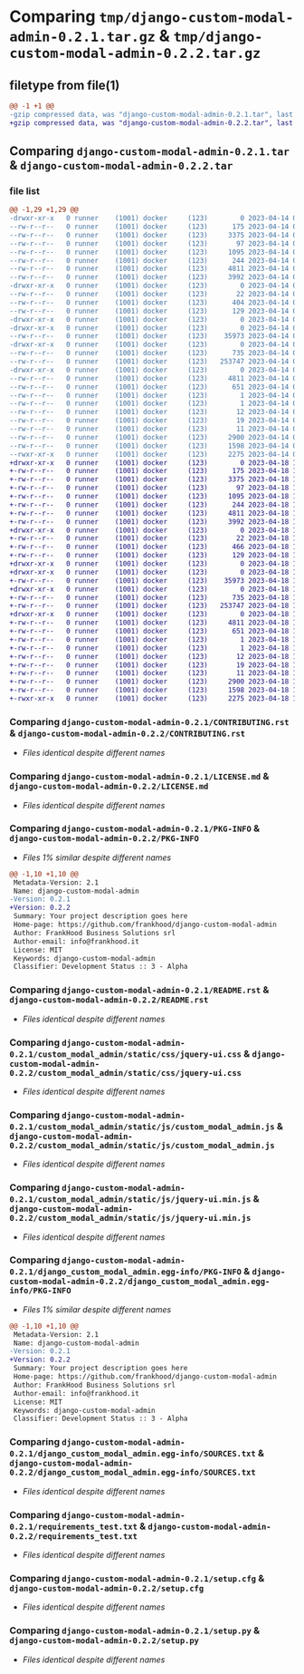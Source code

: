 # Comparing `tmp/django-custom-modal-admin-0.2.1.tar.gz` & `tmp/django-custom-modal-admin-0.2.2.tar.gz`

## filetype from file(1)

```diff
@@ -1 +1 @@
-gzip compressed data, was "django-custom-modal-admin-0.2.1.tar", last modified: Fri Apr 14 07:58:59 2023, max compression
+gzip compressed data, was "django-custom-modal-admin-0.2.2.tar", last modified: Tue Apr 18 14:06:00 2023, max compression
```

## Comparing `django-custom-modal-admin-0.2.1.tar` & `django-custom-modal-admin-0.2.2.tar`

### file list

```diff
@@ -1,29 +1,29 @@
-drwxr-xr-x   0 runner    (1001) docker     (123)        0 2023-04-14 07:58:59.725947 django-custom-modal-admin-0.2.1/
--rw-r--r--   0 runner    (1001) docker     (123)      175 2023-04-14 07:58:48.000000 django-custom-modal-admin-0.2.1/AUTHORS.rst
--rw-r--r--   0 runner    (1001) docker     (123)     3375 2023-04-14 07:58:48.000000 django-custom-modal-admin-0.2.1/CONTRIBUTING.rst
--rw-r--r--   0 runner    (1001) docker     (123)       97 2023-04-14 07:58:48.000000 django-custom-modal-admin-0.2.1/HISTORY.rst
--rw-r--r--   0 runner    (1001) docker     (123)     1095 2023-04-14 07:58:48.000000 django-custom-modal-admin-0.2.1/LICENSE.md
--rw-r--r--   0 runner    (1001) docker     (123)      244 2023-04-14 07:58:48.000000 django-custom-modal-admin-0.2.1/MANIFEST.in
--rw-r--r--   0 runner    (1001) docker     (123)     4811 2023-04-14 07:58:59.725947 django-custom-modal-admin-0.2.1/PKG-INFO
--rw-r--r--   0 runner    (1001) docker     (123)     3992 2023-04-14 07:58:48.000000 django-custom-modal-admin-0.2.1/README.rst
-drwxr-xr-x   0 runner    (1001) docker     (123)        0 2023-04-14 07:58:59.721947 django-custom-modal-admin-0.2.1/custom_modal_admin/
--rw-r--r--   0 runner    (1001) docker     (123)       22 2023-04-14 07:58:48.000000 django-custom-modal-admin-0.2.1/custom_modal_admin/__init__.py
--rw-r--r--   0 runner    (1001) docker     (123)      404 2023-04-14 07:58:48.000000 django-custom-modal-admin-0.2.1/custom_modal_admin/admin.py
--rw-r--r--   0 runner    (1001) docker     (123)      129 2023-04-14 07:58:48.000000 django-custom-modal-admin-0.2.1/custom_modal_admin/apps.py
-drwxr-xr-x   0 runner    (1001) docker     (123)        0 2023-04-14 07:58:59.717947 django-custom-modal-admin-0.2.1/custom_modal_admin/static/
-drwxr-xr-x   0 runner    (1001) docker     (123)        0 2023-04-14 07:58:59.721947 django-custom-modal-admin-0.2.1/custom_modal_admin/static/css/
--rw-r--r--   0 runner    (1001) docker     (123)    35973 2023-04-14 07:58:48.000000 django-custom-modal-admin-0.2.1/custom_modal_admin/static/css/jquery-ui.css
-drwxr-xr-x   0 runner    (1001) docker     (123)        0 2023-04-14 07:58:59.721947 django-custom-modal-admin-0.2.1/custom_modal_admin/static/js/
--rw-r--r--   0 runner    (1001) docker     (123)      735 2023-04-14 07:58:48.000000 django-custom-modal-admin-0.2.1/custom_modal_admin/static/js/custom_modal_admin.js
--rw-r--r--   0 runner    (1001) docker     (123)   253747 2023-04-14 07:58:48.000000 django-custom-modal-admin-0.2.1/custom_modal_admin/static/js/jquery-ui.min.js
-drwxr-xr-x   0 runner    (1001) docker     (123)        0 2023-04-14 07:58:59.725947 django-custom-modal-admin-0.2.1/django_custom_modal_admin.egg-info/
--rw-r--r--   0 runner    (1001) docker     (123)     4811 2023-04-14 07:58:59.000000 django-custom-modal-admin-0.2.1/django_custom_modal_admin.egg-info/PKG-INFO
--rw-r--r--   0 runner    (1001) docker     (123)      651 2023-04-14 07:58:59.000000 django-custom-modal-admin-0.2.1/django_custom_modal_admin.egg-info/SOURCES.txt
--rw-r--r--   0 runner    (1001) docker     (123)        1 2023-04-14 07:58:59.000000 django-custom-modal-admin-0.2.1/django_custom_modal_admin.egg-info/dependency_links.txt
--rw-r--r--   0 runner    (1001) docker     (123)        1 2023-04-14 07:58:59.000000 django-custom-modal-admin-0.2.1/django_custom_modal_admin.egg-info/not-zip-safe
--rw-r--r--   0 runner    (1001) docker     (123)       12 2023-04-14 07:58:59.000000 django-custom-modal-admin-0.2.1/django_custom_modal_admin.egg-info/requires.txt
--rw-r--r--   0 runner    (1001) docker     (123)       19 2023-04-14 07:58:59.000000 django-custom-modal-admin-0.2.1/django_custom_modal_admin.egg-info/top_level.txt
--rw-r--r--   0 runner    (1001) docker     (123)       11 2023-04-14 07:58:48.000000 django-custom-modal-admin-0.2.1/requirements.txt
--rw-r--r--   0 runner    (1001) docker     (123)     2900 2023-04-14 07:58:48.000000 django-custom-modal-admin-0.2.1/requirements_test.txt
--rw-r--r--   0 runner    (1001) docker     (123)     1598 2023-04-14 07:58:59.725947 django-custom-modal-admin-0.2.1/setup.cfg
--rwxr-xr-x   0 runner    (1001) docker     (123)     2275 2023-04-14 07:58:48.000000 django-custom-modal-admin-0.2.1/setup.py
+drwxr-xr-x   0 runner    (1001) docker     (123)        0 2023-04-18 14:06:00.228304 django-custom-modal-admin-0.2.2/
+-rw-r--r--   0 runner    (1001) docker     (123)      175 2023-04-18 14:05:49.000000 django-custom-modal-admin-0.2.2/AUTHORS.rst
+-rw-r--r--   0 runner    (1001) docker     (123)     3375 2023-04-18 14:05:49.000000 django-custom-modal-admin-0.2.2/CONTRIBUTING.rst
+-rw-r--r--   0 runner    (1001) docker     (123)       97 2023-04-18 14:05:49.000000 django-custom-modal-admin-0.2.2/HISTORY.rst
+-rw-r--r--   0 runner    (1001) docker     (123)     1095 2023-04-18 14:05:49.000000 django-custom-modal-admin-0.2.2/LICENSE.md
+-rw-r--r--   0 runner    (1001) docker     (123)      244 2023-04-18 14:05:49.000000 django-custom-modal-admin-0.2.2/MANIFEST.in
+-rw-r--r--   0 runner    (1001) docker     (123)     4811 2023-04-18 14:06:00.228304 django-custom-modal-admin-0.2.2/PKG-INFO
+-rw-r--r--   0 runner    (1001) docker     (123)     3992 2023-04-18 14:05:49.000000 django-custom-modal-admin-0.2.2/README.rst
+drwxr-xr-x   0 runner    (1001) docker     (123)        0 2023-04-18 14:06:00.220304 django-custom-modal-admin-0.2.2/custom_modal_admin/
+-rw-r--r--   0 runner    (1001) docker     (123)       22 2023-04-18 14:05:49.000000 django-custom-modal-admin-0.2.2/custom_modal_admin/__init__.py
+-rw-r--r--   0 runner    (1001) docker     (123)      466 2023-04-18 14:05:49.000000 django-custom-modal-admin-0.2.2/custom_modal_admin/admin.py
+-rw-r--r--   0 runner    (1001) docker     (123)      129 2023-04-18 14:05:49.000000 django-custom-modal-admin-0.2.2/custom_modal_admin/apps.py
+drwxr-xr-x   0 runner    (1001) docker     (123)        0 2023-04-18 14:06:00.216304 django-custom-modal-admin-0.2.2/custom_modal_admin/static/
+drwxr-xr-x   0 runner    (1001) docker     (123)        0 2023-04-18 14:06:00.220304 django-custom-modal-admin-0.2.2/custom_modal_admin/static/css/
+-rw-r--r--   0 runner    (1001) docker     (123)    35973 2023-04-18 14:05:49.000000 django-custom-modal-admin-0.2.2/custom_modal_admin/static/css/jquery-ui.css
+drwxr-xr-x   0 runner    (1001) docker     (123)        0 2023-04-18 14:06:00.224305 django-custom-modal-admin-0.2.2/custom_modal_admin/static/js/
+-rw-r--r--   0 runner    (1001) docker     (123)      735 2023-04-18 14:05:49.000000 django-custom-modal-admin-0.2.2/custom_modal_admin/static/js/custom_modal_admin.js
+-rw-r--r--   0 runner    (1001) docker     (123)   253747 2023-04-18 14:05:49.000000 django-custom-modal-admin-0.2.2/custom_modal_admin/static/js/jquery-ui.min.js
+drwxr-xr-x   0 runner    (1001) docker     (123)        0 2023-04-18 14:06:00.224305 django-custom-modal-admin-0.2.2/django_custom_modal_admin.egg-info/
+-rw-r--r--   0 runner    (1001) docker     (123)     4811 2023-04-18 14:06:00.000000 django-custom-modal-admin-0.2.2/django_custom_modal_admin.egg-info/PKG-INFO
+-rw-r--r--   0 runner    (1001) docker     (123)      651 2023-04-18 14:06:00.000000 django-custom-modal-admin-0.2.2/django_custom_modal_admin.egg-info/SOURCES.txt
+-rw-r--r--   0 runner    (1001) docker     (123)        1 2023-04-18 14:06:00.000000 django-custom-modal-admin-0.2.2/django_custom_modal_admin.egg-info/dependency_links.txt
+-rw-r--r--   0 runner    (1001) docker     (123)        1 2023-04-18 14:05:59.000000 django-custom-modal-admin-0.2.2/django_custom_modal_admin.egg-info/not-zip-safe
+-rw-r--r--   0 runner    (1001) docker     (123)       12 2023-04-18 14:06:00.000000 django-custom-modal-admin-0.2.2/django_custom_modal_admin.egg-info/requires.txt
+-rw-r--r--   0 runner    (1001) docker     (123)       19 2023-04-18 14:06:00.000000 django-custom-modal-admin-0.2.2/django_custom_modal_admin.egg-info/top_level.txt
+-rw-r--r--   0 runner    (1001) docker     (123)       11 2023-04-18 14:05:49.000000 django-custom-modal-admin-0.2.2/requirements.txt
+-rw-r--r--   0 runner    (1001) docker     (123)     2900 2023-04-18 14:05:49.000000 django-custom-modal-admin-0.2.2/requirements_test.txt
+-rw-r--r--   0 runner    (1001) docker     (123)     1598 2023-04-18 14:06:00.228304 django-custom-modal-admin-0.2.2/setup.cfg
+-rwxr-xr-x   0 runner    (1001) docker     (123)     2275 2023-04-18 14:05:49.000000 django-custom-modal-admin-0.2.2/setup.py
```

### Comparing `django-custom-modal-admin-0.2.1/CONTRIBUTING.rst` & `django-custom-modal-admin-0.2.2/CONTRIBUTING.rst`

 * *Files identical despite different names*

### Comparing `django-custom-modal-admin-0.2.1/LICENSE.md` & `django-custom-modal-admin-0.2.2/LICENSE.md`

 * *Files identical despite different names*

### Comparing `django-custom-modal-admin-0.2.1/PKG-INFO` & `django-custom-modal-admin-0.2.2/PKG-INFO`

 * *Files 1% similar despite different names*

```diff
@@ -1,10 +1,10 @@
 Metadata-Version: 2.1
 Name: django-custom-modal-admin
-Version: 0.2.1
+Version: 0.2.2
 Summary: Your project description goes here
 Home-page: https://github.com/frankhood/django-custom-modal-admin
 Author: FrankHood Business Solutions srl
 Author-email: info@frankhood.it
 License: MIT
 Keywords: django-custom-modal-admin
 Classifier: Development Status :: 3 - Alpha
```

### Comparing `django-custom-modal-admin-0.2.1/README.rst` & `django-custom-modal-admin-0.2.2/README.rst`

 * *Files identical despite different names*

### Comparing `django-custom-modal-admin-0.2.1/custom_modal_admin/static/css/jquery-ui.css` & `django-custom-modal-admin-0.2.2/custom_modal_admin/static/css/jquery-ui.css`

 * *Files identical despite different names*

### Comparing `django-custom-modal-admin-0.2.1/custom_modal_admin/static/js/custom_modal_admin.js` & `django-custom-modal-admin-0.2.2/custom_modal_admin/static/js/custom_modal_admin.js`

 * *Files identical despite different names*

### Comparing `django-custom-modal-admin-0.2.1/custom_modal_admin/static/js/jquery-ui.min.js` & `django-custom-modal-admin-0.2.2/custom_modal_admin/static/js/jquery-ui.min.js`

 * *Files identical despite different names*

### Comparing `django-custom-modal-admin-0.2.1/django_custom_modal_admin.egg-info/PKG-INFO` & `django-custom-modal-admin-0.2.2/django_custom_modal_admin.egg-info/PKG-INFO`

 * *Files 1% similar despite different names*

```diff
@@ -1,10 +1,10 @@
 Metadata-Version: 2.1
 Name: django-custom-modal-admin
-Version: 0.2.1
+Version: 0.2.2
 Summary: Your project description goes here
 Home-page: https://github.com/frankhood/django-custom-modal-admin
 Author: FrankHood Business Solutions srl
 Author-email: info@frankhood.it
 License: MIT
 Keywords: django-custom-modal-admin
 Classifier: Development Status :: 3 - Alpha
```

### Comparing `django-custom-modal-admin-0.2.1/django_custom_modal_admin.egg-info/SOURCES.txt` & `django-custom-modal-admin-0.2.2/django_custom_modal_admin.egg-info/SOURCES.txt`

 * *Files identical despite different names*

### Comparing `django-custom-modal-admin-0.2.1/requirements_test.txt` & `django-custom-modal-admin-0.2.2/requirements_test.txt`

 * *Files identical despite different names*

### Comparing `django-custom-modal-admin-0.2.1/setup.cfg` & `django-custom-modal-admin-0.2.2/setup.cfg`

 * *Files identical despite different names*

### Comparing `django-custom-modal-admin-0.2.1/setup.py` & `django-custom-modal-admin-0.2.2/setup.py`

 * *Files identical despite different names*

